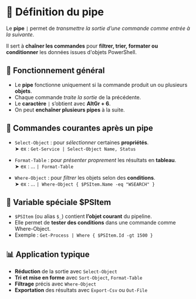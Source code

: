 # **🔗 Définition du pipe**

Le **pipe** `|` permet de *transmettre la sortie d’une commande comme entrée à la suivante*.

Il sert à **chaîner les commandes** pour **filtrer, trier, formater ou conditionner** les données issues d'objets PowerShell.



## **🧱 Fonctionnement général**

- Le **pipe** fonctionne uniquement si la commande produit un ou plusieurs **objets**.
- Chaque commande *traite la sortie* de la précédente.
- Le **caractère** `|` s’obtient avec **AltGr + 6**.
- On peut **enchaîner plusieurs pipes** à la suite.



## **🔎 Commandes courantes après un pipe**

- `Select-Object` : pour *sélectionner* certaines **propriétés**.  
  ➤ ex : `Get-Service | Select-Object Name, Status`

- `Format-Table` : pour *présenter proprement* les résultats en **tableau**.  
  ➤ ex : … `| Format-Table`

- `Where-Object` : pour *filtrer* les objets selon des **conditions**.  
  ➤ ex : … `| Where-Object { $PSItem.Name -eq "WSEARCH" }`



## **🧠 Variable spéciale $PSItem**

- `$PSItem` (ou alias `$_`) contient **l’objet courant** du pipeline.
- Elle permet de **tester des conditions** dans une commande comme Where-Object.
- Exemple : `Get-Process | Where { $PSItem.Id -gt 1500 }`



## **📊 Application typique**

- **Réduction** de la sortie avec `Select-Object`
- **Tri et mise en forme** avec `Sort-Object`, `Format-Table`
- **Filtrage** précis avec `Where-Object`
- **Exportation** des résultats avec `Export-Csv` ou `Out-File`

